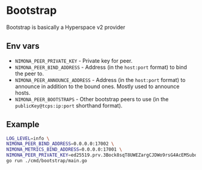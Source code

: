 # Bootstrap

Bootstrap is basically a Hyperspace v2 provider

## Env vars

* `NIMONA_PEER_PRIVATE_KEY` - Private key for peer.
* `NIMONA_PEER_BIND_ADDRESS` - Address (in the `host:port` format) to bind the
  peer to.
* `NIMONA_PEER_ANNOUNCE_ADDRESS` - Address (in the `host:port` format) to
  announce in addition to the bound ones. Mostly used to announce hosts.
* `NIMONA_PEER_BOOTSTRAPS` - Other bootstrap peers to use
  (in the `publicKey@tcps:ip:port` shorthand format).

## Example

```sh
LOG_LEVEL=info \
NIMONA_PEER_BIND_ADDRESS=0.0.0.0:17002 \
NIMONA_METRICS_BIND_ADDRESS=0.0.0.0:17001 \
NIMONA_PEER_PRIVATE_KEY=ed25519.prv.3Bock8sqT8UWEZargCJDWo9rsG4AcEMSubdm6fHLRxR4d5S41UVmUYLQSc9qjHkKPiaobE8JEaY6Bo4YJqnEG8Y9 \
go run ./cmd/bootstrap/main.go
```
